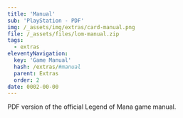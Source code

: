 ```yaml
---
title: 'Manual'
sub: 'PlayStation - PDF'
img: /_assets/img/extras/card-manual.png
file: /_assets/files/lom-manual.zip
tags:
  - extras
eleventyNavigation:
  key: 'Game Manual'
  hash: /extras/#manual
  parent: Extras
  order: 2
date: 0002-00-00
---
```

PDF version of the official Legend of Mana game manual.